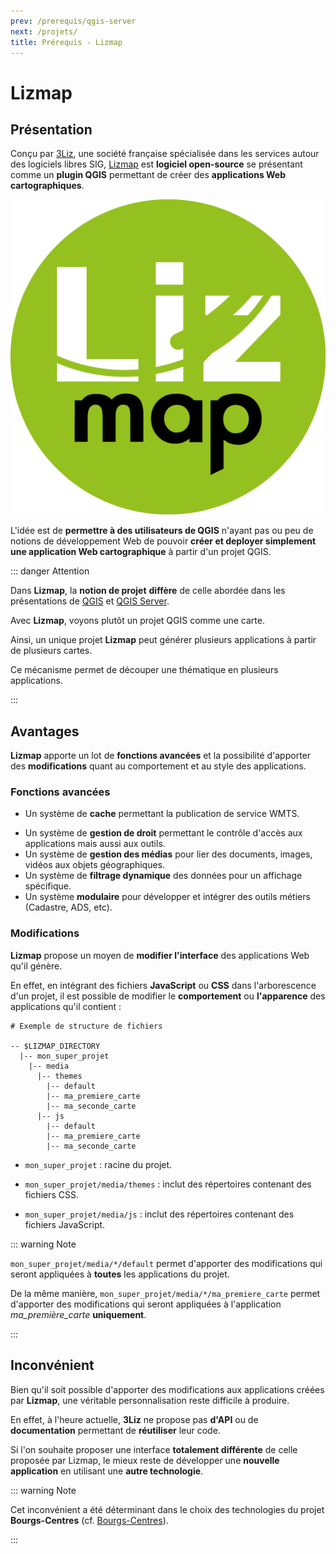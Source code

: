 ```yaml
---
prev: /prerequis/qgis-server
next: /projets/
title: Prérequis - Lizmap
---
```


# Lizmap

## Présentation

Conçu par [3Liz](https://3liz.com), une société française spécialisée dans les services autour des logiciels libres SIG, [Lizmap](https://3liz.com/lizmap.html) est **logiciel open-source** se présentant comme un **plugin QGIS** permettant de créer des **applications Web cartographiques**.

<img src="../assets/images/logos/lizmap.png" title="Logo Lizmap" alt="logolizmap" data-align="center">

L'idée est de **permettre à des utilisateurs de QGIS** n'ayant pas ou peu de notions de développement Web de pouvoir **créer et deployer simplement une application Web cartographique** à partir d'un projet QGIS.

::: danger Attention

Dans **Lizmap**, la **notion de projet** **diffère** de celle abordée dans les présentations de [QGIS](/prerequis/qgis) et [QGIS Server](/prerequis/qgis-server).

Avec **Lizmap**, voyons plutôt un projet QGIS comme une carte.

Ainsi, un unique projet **Lizmap** peut générer plusieurs applications à partir de plusieurs cartes.

Ce mécanisme permet de découper une thématique en plusieurs applications.

:::

## Avantages

**Lizmap** apporte un lot de **fonctions avancées** et la possibilité d'apporter des **modifications** quant au comportement et au style des applications.

### Fonctions avancées

* Un système de **cache** permettant la publication de service WMTS.
- Un système de **gestion de droit** permettant le contrôle d'accès aux applications mais aussi aux outils.
- Un système de **gestion des médias** pour lier des documents, images, vidéos aux objets géographiques.
- Un système de **filtrage dynamique** des données pour un affichage spécifique.
- Un système **modulaire** pour développer et intégrer des outils métiers (Cadastre, ADS, etc).

### Modifications

**Lizmap** propose un moyen de **modifier l'interface** des applications Web qu'il génère.

En effet, en intégrant des fichiers **JavaScript** ou **CSS** dans l'arborescence d'un projet, il est possible de modifier le **comportement** ou **l'apparence** des applications qu'il contient :

```shell
# Exemple de structure de fichiers

-- $LIZMAP_DIRECTORY
  |-- mon_super_projet
    |-- media
      |-- themes
        |-- default
        |-- ma_premiere_carte
        |-- ma_seconde_carte
      |-- js
        |-- default
        |-- ma_premiere_carte
        |-- ma_seconde_carte
```

- `mon_super_projet` : racine du projet.

- `mon_super_projet/media/themes` : inclut des répertoires contenant des fichiers CSS.

- `mon_super_projet/media/js` : inclut des répertoires contenant des fichiers JavaScript.

::: warning Note

`mon_super_projet/media/*/default` permet d'apporter des modifications qui seront appliquées à **toutes** les applications du projet.

De la même manière, `mon_super_projet/media/*/ma_premiere_carte` permet d'apporter des modifications qui seront appliquées à l'application *ma_première_carte* **uniquement**.

:::

## Inconvénient

Bien qu'il soit possible d'apporter des modifications aux applications créées par **Lizmap**, une véritable personnalisation reste difficile à produire.

En effet, à l'heure actuelle, **3Liz** ne propose pas **d'API** ou de **documentation** permettant de **réutiliser** leur code.

Si l'on souhaite proposer une interface **totalement différente** de celle proposée par Lizmap, le mieux reste de développer une **nouvelle application** en utilisant une **autre technologie**.

::: warning Note

Cet inconvénient a été déterminant dans le choix des technologies du projet **Bourgs-Centres** (cf. [Bourgs-Centres](/projets/bourgs-centres)).

:::
